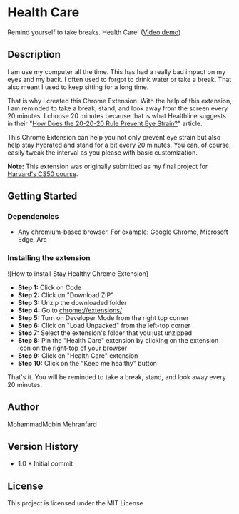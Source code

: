    # Health Care

   Remind yourself to take breaks. Health Care!
   ([Video demo]())

   ## Description

   I am use my computer all the time. This has had a really bad impact on
   my eyes and my back. I often used to forgot to drink water or take a
   break. That also meant I used to keep sitting for a long time.

   That is why I created this Chrome Extension. With the help of this extension, I am reminded to take a break, stand, and look away from the screen every 20 minutes. I choose 20 minutes because that is what Healthline suggests in their "[How Does the 20-20-20 Rule Prevent Eye Strain?](https://www.healthline.com/health/eye-health/20-20-20-rule#:~:text=What's%20the%2020%2D20%2D20,a%20total%20of%2020%20seconds.)" article.

   This Chrome Extension can help you not only prevent eye strain but
   also help stay hydrated and stand for a bit every 20 minutes. You
   can, of course, easily tweak the interval as you please with basic
   customization.

   **Note:** This extension was originally submitted as my final project for [Harvard's CS50 course](https://cs50.harvard.edu/x).

   ## Getting Started

   ### Dependencies

   * Any chromium-based browser. For example: Google Chrome, Microsoft Edge, Arc

   ### Installing the extension

   ![How to install Stay Healthy Chrome Extension]
   * **Step 1:** Click on Code
   * **Step 2:** Click on "Download ZIP"
   * **Step 3:** Unzip the downloaded folder
   * **Step 4:** Go to [chrome://extensions/](chrome://extensions/)
   * **Step 5:** Turn on Developer Mode from the right top corner
   * **Step 6:** Click on "Load Unpacked" from the left-top corner
   * **Step 7:** Select the extension's folder that you just unzipped
   * **Step 8:** Pin the "Health Care" extension by clicking on the extension icon on the right-top of your browser
   * **Step 9:** Click on "Health Care" extension
   * **Step 10:** Click on the "Keep me healthy" button

   That's it. You will be reminded to take a break, stand, and look away every 20 minutes.

   ## Author

   MohammadMobin Mehranfard

   ## Version History

   * 1.0
    * Initial commit

   ## License

   This project is licensed under the MIT License
